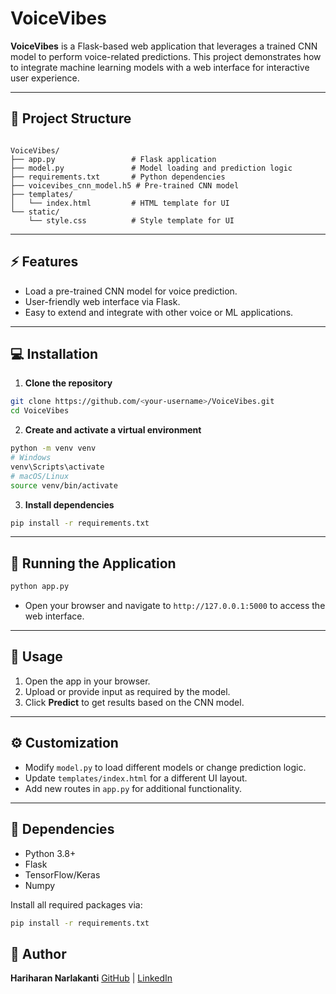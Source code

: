 # VoiceVibes

**VoiceVibes** is a Flask-based web application that leverages a trained CNN model to perform voice-related predictions. This project demonstrates how to integrate machine learning models with a web interface for interactive user experience.

---

## 📝 Project Structure

```

VoiceVibes/
├── app.py                 # Flask application
├── model.py               # Model loading and prediction logic
├── requirements.txt       # Python dependencies
├── voicevibes_cnn_model.h5 # Pre-trained CNN model
├── templates/
│   └── index.html         # HTML template for UI
└── static/
    └── style.css          # Style template for UI

````

---

## ⚡ Features

- Load a pre-trained CNN model for voice prediction.
- User-friendly web interface via Flask.
- Easy to extend and integrate with other voice or ML applications.

---

## 💻 Installation

1. **Clone the repository**
```bash
git clone https://github.com/<your-username>/VoiceVibes.git
cd VoiceVibes
````

2. **Create and activate a virtual environment**

```bash
python -m venv venv
# Windows
venv\Scripts\activate
# macOS/Linux
source venv/bin/activate
```

3. **Install dependencies**

```bash
pip install -r requirements.txt
```

---

## 🚀 Running the Application

```bash
python app.py
```

* Open your browser and navigate to `http://127.0.0.1:5000` to access the web interface.

---

## 📁 Usage

1. Open the app in your browser.
2. Upload or provide input as required by the model.
3. Click **Predict** to get results based on the CNN model.

---

## ⚙️ Customization

* Modify `model.py` to load different models or change prediction logic.
* Update `templates/index.html` for a different UI layout.
* Add new routes in `app.py` for additional functionality.

---

## 🧰 Dependencies

* Python 3.8+
* Flask
* TensorFlow/Keras
* Numpy

Install all required packages via:

```bash
pip install -r requirements.txt
```

## 🔗 Author

**Hariharan Narlakanti**
[GitHub](https://github.com/HariN999) | [LinkedIn](https://www.linkedin.com/in/narlakanti-hariharan)

```
```
